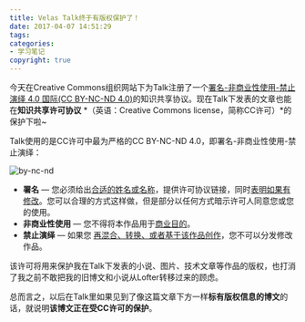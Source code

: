 ```yaml
---
title: Velas Talk终于有版权保护了！
date: 2017-04-07 14:51:29
tags:
categories:
- 学习笔记
copyright: true
---
```


今天在Creative Commons组织网站下为Talk注册了一个[署名-非商业性使用-禁止演绎 4.0 国际(CC BY-NC-ND 4.0)](https://creativecommons.org/licenses/by-nc-nd/4.0/deed.zh)的知识共享协议。现在Talk下发表的文章也能在**知识共享许可协议** *（英语：Creative Commons license，简称CC许可）*的保护下啦~

<!--more-->

Talk使用的是CC许可中最为严格的CC BY-NC-ND 4.0，即署名-非商业性使用-禁止演绎：

![by-nc-nd](http://o7a3i0m1t.bkt.clouddn.com/image/blog/copyrightimages.png)

- **署名** — 您必须给出[合适的姓名或名称](https://creativecommons.org/licenses/by-nc-nd/4.0/deed.zh#)，提供许可协议链接，同时[表明如果有修改](https://creativecommons.org/licenses/by-nc-nd/4.0/deed.zh#)。您可以合理的方式这样做，但是部分以任何方式暗示许可人同意您或您的使用。
- **非商业性使用** — 您不得将本作品用于[商业目的](https://creativecommons.org/licenses/by-nc-nd/4.0/deed.zh#)。
- **禁止演绎** — 如果您 [再混合、转换、或者基于该作品创作](https://creativecommons.org/licenses/by-nc-nd/4.0/deed.zh#)，您不可以分发修改作品。



该许可将用来保护我在Talk下发表的小说、图片、技术文章等作品的版权，也打消了我之前不敢把我的旧博文和小说从Lofter转移过来的顾虑。

总而言之，以后在Talk里如果见到了像这篇文章下方一样**标有版权信息的博文**的话，就说明**该博文正在受CC许可的保护**。
